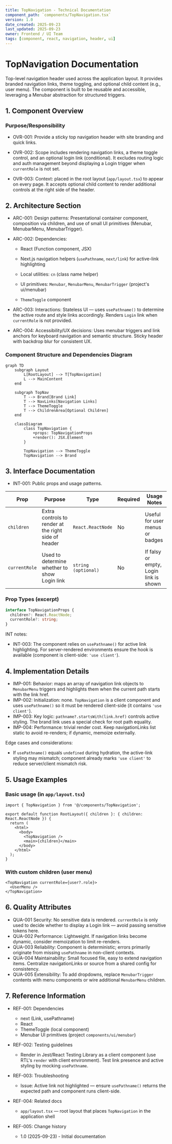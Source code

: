```yaml
---
title: TopNavigation - Technical Documentation
component_path: `components/TopNavigation.tsx`
version: 1.0
date_created: 2025-09-23
last_updated: 2025-09-23
owner: Frontend / UI Team
tags: [component, react, navigation, header, ui]
---
```


# TopNavigation Documentation

Top-level navigation header used across the application layout. It provides branded navigation links, theme toggling, and optional child content (e.g., user menu). The component is built to be reusable and accessible, leveraging a Menubar abstraction for structured triggers.

## 1. Component Overview

### Purpose/Responsibility

- OVR-001: Provide a sticky top navigation header with site branding and quick links.

- OVR-002: Scope includes rendering navigation links, a theme toggle control, and an optional login link (conditional). It excludes routing logic and auth management beyond displaying a Login trigger when `currentRole` is not set.

- OVR-003: Context: placed in the root layout (`app/layout.tsx`) to appear on every page. It accepts optional child content to render additional controls at the right side of the header.

## 2. Architecture Section

- ARC-001: Design patterns: Presentational container component, composition via children, and use of small UI primitives (Menubar, MenubarMenu, MenubarTrigger).

- ARC-002: Dependencies:

  - React (Function component, JSX)

  - Next.js navigation helpers (`usePathname`, `next/link`) for active-link highlighting

  - Local utilities: `cn` (class name helper)

  - UI primitives: `Menubar`, `MenubarMenu`, `MenubarTrigger` (project's ui/menubar)

  - `ThemeToggle` component

- ARC-003: Interactions: Stateless UI — uses `usePathname()` to determine the active route and style links accordingly. Renders `Login` link when `currentRole` is not provided.

- ARC-004: Accessibility/UX decisions: Uses menubar triggers and link anchors for keyboard navigation and semantic structure. Sticky header with backdrop blur for consistent UX.

### Component Structure and Dependencies Diagram

```mermaid
graph TD
    subgraph Layout
        L[RootLayout] --> T[TopNavigation]
        L --> MainContent
    end

    subgraph TopNav
        T --> Brand[Brand Link]
        T --> NavLinks[Navigation Links]
        T --> ThemeToggle
        T --> ChildrenArea[Optional Children]
    end

    classDiagram
        class TopNavigation {
            +props: TopNavigationProps
            +render(): JSX.Element
        }

        TopNavigation --> ThemeToggle
        TopNavigation --> Brand
```

## 3. Interface Documentation

- INT-001: Public props and usage patterns.

| Prop | Purpose | Type | Required | Usage Notes |
|------|---------|------|----------|-------------|
| `children` | Extra controls to render at the right side of header | `React.ReactNode` | No | Useful for user menus or badges |
| `currentRole` | Used to determine whether to show Login link | `string (optional)` | No | If falsy or empty, Login link is shown |

### Prop Types (excerpt)

```ts
interface TopNavigationProps {
  children?: React.ReactNode;
  currentRole?: string;
}
```

INT notes:

- INT-003: The component relies on `usePathname()` for active link highlighting. For server-rendered environments ensure the hook is available (component is client-side: `'use client'`).

## 4. Implementation Details

- IMP-001: Behavior: maps an array of navigation link objects to `MenubarMenu` triggers and highlights them when the current path starts with the link href.
- IMP-002: Initialization: none. `TopNavigation` is a client component and uses `usePathname()` so it must be rendered client-side (it contains `'use client'`).
- IMP-003: Key logic: `pathname?.startsWith(link.href)` controls active styling. The brand link uses a special check for root path equality.
- IMP-004: Performance: trivial render cost. Keep navigationLinks list static to avoid re-renders; if dynamic, memoize externally.

Edge cases and considerations:

- If `usePathname()` equals `undefined` during hydration, the active-link styling may mismatch; component already marks `'use client'` to reduce server/client mismatch risk.

## 5. Usage Examples

### Basic usage (in `app/layout.tsx`)

```tsx
import { TopNavigation } from '@/components/TopNavigation';

export default function RootLayout({ children }: { children: React.ReactNode }) {
  return (
    <html>
      <body>
        <TopNavigation />
        <main>{children}</main>
      </body>
    </html>
  );
}
```

### With custom children (user menu)

```tsx
<TopNavigation currentRole={user?.role}>
  <UserMenu />
</TopNavigation>
```

## 6. Quality Attributes

- QUA-001 Security: No sensitive data is rendered. `currentRole` is only used to decide whether to display a Login link — avoid passing sensitive tokens here.
- QUA-002 Performance: Lightweight. If navigation links become dynamic, consider memoization to limit re-renders.
- QUA-003 Reliability: Component is deterministic; errors primarily originate from missing `usePathname` in non-client contexts.
- QUA-004 Maintainability: Small focused file, easy to extend navigation items. Centralize navigationLinks or source from a shared config for consistency.
- QUA-005 Extensibility: To add dropdowns, replace `MenubarTrigger` contents with menu components or wire additional `MenubarMenu` children.

## 7. Reference Information

- REF-001: Dependencies
  - next (Link, usePathname)
  - React
  - ThemeToggle (local component)
  - Menubar UI primitives (project `components/ui/menubar`)

- REF-002: Testing guidelines
  - Render in Jest/React Testing Library as a client component (use RTL's `render` with client environment). Test link presence and active styling by mocking `usePathname`.

- REF-003: Troubleshooting
  - Issue: Active link not highlighted — ensure `usePathname()` returns the expected path and component runs client-side.

- REF-004: Related docs
  - `app/layout.tsx` — root layout that places `TopNavigation` in the application shell

- REF-005: Change history
  - 1.0 (2025-09-23) - Initial documentation
